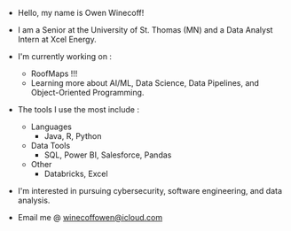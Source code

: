 - Hello, my name is Owen Winecoff!
- I am a Senior at the University of St. Thomas (MN) and a Data Analyst Intern at Xcel Energy.
- I'm currently working on :
   - RoofMaps !!!
   - Learning more about AI/ML, Data Science, Data Pipelines, and Object-Oriented Programming.

- The tools I use the most include :
  - Languages
     - Java, R, Python
  - Data Tools
     - SQL, Power BI, Salesforce, Pandas
  - Other
     - Databricks, Excel

  
- I'm interested in pursuing cybersecurity, software engineering, and data analysis.
- Email me @ winecoffowen@icloud.com
